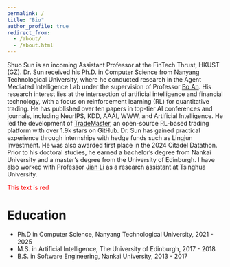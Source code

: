 ```yaml
---
permalink: /
title: "Bio"
author_profile: true
redirect_from: 
  - /about/
  - /about.html
---
```


Shuo Sun is an incoming Assistant Professor at the FinTech Thrust, HKUST (GZ). Dr. Sun received his Ph.D. in Computer Science from Nanyang Technological University, where he conducted research in the Agent Mediated Intelligence Lab under the supervision of Professor [Bo An](https://personal.ntu.edu.sg/boan/). His research interest lies at the intersection of artificial intelligence and financial technology, with a focus on reinforcement learning (RL) for quantitative trading. He has published over ten papers in top-tier AI conferences and journals, including NeurIPS, KDD, AAAI, WWW, and Artificial Intelligence. He led the development of [TradeMaster](https://github.com/TradeMaster-NTU/TradeMaster), an open-source RL-based trading platform with over 1.9k stars on GitHub. Dr. Sun has gained practical experience through internships with hedge funds such as Lingjun Investment. He was also awarded first place in the 2024 Citadel Datathon. Prior to his doctoral studies, he earned a bachelor’s degree from Nankai University and a master’s degree from the University of Edinburgh. I have also worked with Professor [Jian Li](https://people.iiis.tsinghua.edu.cn/~jianli/) as a research assistant at Tsinghua University.

<span style="color:red">This text is red</span>

Education
======
* Ph.D in Computer Science, Nanyang Technological University, 2021 - 2025
* M.S. in Artificial Intelligence, The University of Edinburgh, 2017 - 2018
* B.S. in Software Engineering, Nankai University, 2013 - 2017